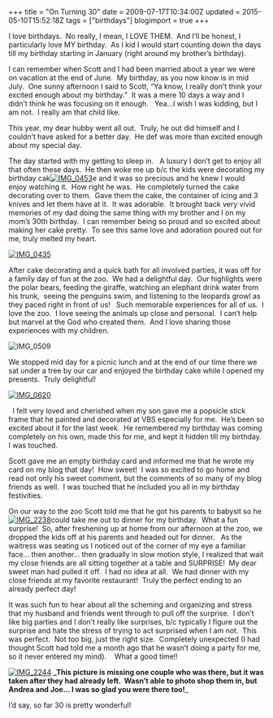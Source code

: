 +++
title = "On Turning 30"
date = 2009-07-17T10:34:00Z
updated = 2015-05-10T15:52:18Z
tags = ["birthdays"]
blogimport = true 
+++

I love birthdays.&#160; No really, I mean, I LOVE THEM.&#160; And I’ll be honest, I particularly love MY birthday.&#160; As I kid I would start counting down the days till my birthday starting in January (right around my brother’s birthday).&#160; 

I can remember when Scott and I had been married about a year we were on vacation at the end of June.&#160; My birthday, as you now know is in mid July.&#160; One sunny afternoon I said to Scott, “Ya know, I really don’t think your excited enough about my birthday.”&#160; It was a mere 10 days a way and I didn’t think he was focusing on it enough.&#160;&#160; Yea…I wish I was kidding, but I am not.&#160; I really am that child like.&#160; 

This year, my dear hubby went all out.&#160; Truly, he out did himself and I couldn’t have asked for a better day.&#160; He def was more than excited enough about my special day.&#160; 

 The day started with my getting to sleep in.&#160;&#160; A luxury I don’t get to enjoy all that often these days.&#160; He then woke me up b/c the kids were decorating my birthday cak[![IMG_0453](https://latc.s3.amazonaws.com/wp-content/uploads/2009/07/IMG_0453.jpg "IMG_0453")](https://latc.s3.amazonaws.com/wp-content/uploads/2009/07/IMG_0453.jpg)e and it was so precious and he knew I would enjoy watching it.&#160; How right he was.&#160; He completely turned the cake decorating over to them.&#160; Gave them the cake, the container of icing and 3 knives and let them have at it.&#160; It was adorable.&#160; It brought back very vivid memories of my dad doing the same thing with my brother and I on my mom’s 30th birthday.&#160; I can remember being so proud and so excited about making her cake pretty.&#160; To see this same love and adoration poured out for me, truly melted my heart.&#160;&#160;&#160; 

[![IMG_0435](https://latc.s3.amazonaws.com/wp-content/uploads/2009/07/IMG_0435.jpg "IMG_0435")](https://latc.s3.amazonaws.com/wp-content/uploads/2009/07/IMG_0435.jpg)

After cake decorating and a quick bath for all involved parties, it was off for a family day of fun at the zoo.&#160; We had a delightful day.&#160; Our highlights were the polar bears, feeding the giraffe, watching an elephant drink water from his trunk,&#160; seeing the penguins swim, and listening to the leopards growl as they paced right in front of us!&#160;&#160; Such memorable experiences for all of us.&#160; I love the zoo.&#160; I love seeing the animals up close and personal.&#160; I can’t help but marvel at the God who created them.&#160; And I love sharing those experiences with my children.&#160;&#160; 

![IMG_0509](https://latc.s3.amazonaws.com/wp-content/uploads/2009/07/IMG_0509.jpg "IMG_0509")

We stopped mid day for a picnic lunch and at the end of our time there we sat under a tree by our car and enjoyed the birthday cake while I opened my presents.&#160; Truly delightful! 

[![IMG_0620](https://latc.s3.amazonaws.com/wp-content/uploads/2009/07/IMG_0620.jpg "IMG_0620")](https://latc.s3.amazonaws.com/wp-content/uploads/2009/07/IMG_0620.jpg)&#160;

&#160; I felt very loved and cherished when my son gave me a popsicle stick frame that he painted and decorated at VBS especially for me.&#160; He’s been so excited about it for the last week.&#160; He remembered my birthday was coming completely on his own, made this for me, and kept it hidden till my birthday.&#160; I was touched.&#160; 

Scott gave me an empty birthday card and informed me that he wrote my card on my blog that day!&#160; How sweet!&#160; I was so excited to go home and read not only his sweet comment, but the comments of so many of my blog friends as well.&#160; I was touched that he included you all in my birthday festivities.&#160; 

On our way to the zoo Scott told me that he got his parents to babysit so he [![IMG_2238](https://latc.s3.amazonaws.com/wp-content/uploads/2009/07/IMG_2238.jpg "IMG_2238")](https://latc.s3.amazonaws.com/wp-content/uploads/2009/07/IMG_2238.jpg)could take me out to dinner for my birthday.&#160; What a fun surprise!&#160; So, after freshening up at home from our afternoon at the zoo, we dropped the kids off at his parents and headed out for dinner.&#160;&#160; As the waitress was seating us I noticed out of the corner of my eye a familiar face… then another… then gradually in slow motion style, I realized that wait my close friends are all sitting together at a table and SURPRISE!&#160; My dear sweet man had pulled it off.&#160; I had no idea at all.&#160; We had dinner with my close friends at my favorite restaurant!&#160; Truly the perfect ending to an already perfect day!&#160; 

It was such fun to hear about all the scheming and organizing and stress that my husband and friends went through to pull off the surprise.&#160; I don’t like big parties and I don’t really like surprises, b/c typically I figure out the surprise and hate the stress of trying to act surprised when I am not.&#160; This was perfect.&#160; Not too big, just the right size.&#160; Completely unexpected (I had thought Scott had told me a month ago that he wasn’t doing a party for me, so it never entered my mind).&#160;&#160;&#160; What a good time!!&#160; 

[![IMG_2244](https://latc.s3.amazonaws.com/wp-content/uploads/2009/07/IMG_2244.jpg "IMG_2244")](https://latc.s3.amazonaws.com/wp-content/uploads/2009/07/IMG_2244.jpg) **_This picture is missing one couple who was there, but it was taken after they had already left.&#160; Wasn’t able to photo shop them in, but Andrea and Joe… I was so glad you were there too!**_

I’d say, so far 30 is pretty wonderful!
